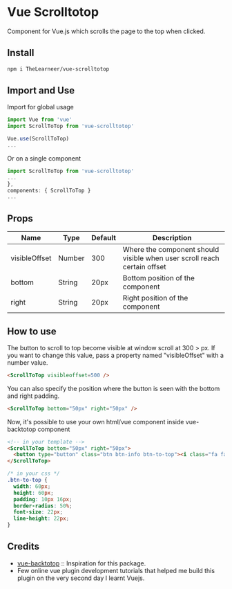 # Vue Scrolltotop
Component for Vue.js which scrolls the page to the top when clicked.

## Install
```bash
npm i TheLearneer/vue-scrolltotop
```

## Import and Use
Import for global usage
```javascript
import Vue from 'vue'
import ScrollToTop from 'vue-scrolltotop'

Vue.use(ScrollToTop)
...
```

Or on a single component
```javascript
import ScrollToTop from 'vue-scrolltotop'
...
},
components: { ScrollToTop }
...
```

## Props

| Name                    | Type             | Default      | Description                                                              |
|-------------------------|------------------|--------------|--------------------------------------------------------------------------|
| visibleOffset           | Number           | 300          | Where the component should visible when user scroll reach certain offset |
| bottom                  | String           | 20px         | Bottom position of the component                                         |
| right                   | String           | 20px         | Right position of the component                                          |

## How to use

The button to scroll to top become visible at window scroll at 300 > px. If you want to change this value, pass a property named "visibleOffset" with a number value.
```html
<ScrollToTop visibleoffset=500 />
```

You can also specify the position where the button is seen with the bottom and right padding.
```html
<ScrollToTop bottom="50px" right="50px" />
```

Now, it's possible to use your own html/vue component inside vue-backtotop component
```html
<!-- in your template -->
<ScrollToTop bottom="50px" right="50px">
  <button type="button" class="btn btn-info btn-to-top"><i class="fa fa-chevron-up"></i></button>
</ScrollToTop>
```

```css
/* in your css */
.btn-to-top {
  width: 60px;
  height: 60px;
  padding: 10px 16px;
  border-radius: 50%;
  font-size: 22px;
  line-height: 22px;
}
```

## Credits
- [vue-backtotop](https://github.com/caiofsouza/vue-backtotop) :: Inspiration for this package.
- Few online vue plugin development tutorials that helped me build this plugin on the very second day I learnt Vuejs.
